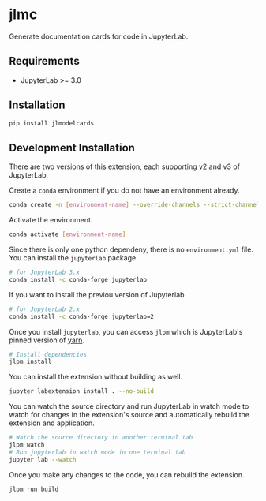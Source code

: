 # jlmc

Generate documentation cards for code in JupyterLab.

## Requirements

* JupyterLab >= 3.0


## Installation
```bash
pip install jlmodelcards
```


## Development Installation
There are two versions of this extension, each supporting v2 and v3 of JupyterLab.


Create a `conda` environment if you do not have an environment already.
```bash
conda create -n [environment-name] --override-channels --strict-channel-priority -c conda-forge -c anaconda jupyterlab cookiecutter nodejs git
```
Activate the environment.
```bash
conda activate [environment-name]
```

Since there is only one python dependeny, there is no `environment.yml` file. You can install the `jupyterlab` package.
```bash
# for JupyterLab 3.x 
conda install -c conda-forge jupyterlab
```

If you want to install the previou version of Jupyterlab.
```bash
# for JupyterLab 2.x 
conda install -c conda-forge jupyterlab=2
```

Once you install `jupyterlab`, you can access `jlpm` which is JupyterLab's pinned version of [yarn](https://yarnpkg.com/).
```bash
# Install dependencies
jlpm install
```

You can install the extension without building as well.
```bash
jupyter labextension install . --no-build
```

You can watch the source directory and run JupyterLab in watch mode to watch for changes in the extension's source and automatically rebuild the extension and application.

```bash
# Watch the source directory in another terminal tab
jlpm watch
# Run jupyterlab in watch mode in one terminal tab
jupyter lab --watch
```

Once you make any changes to the code, you can rebuild the extension.
```bash
jlpm run build
```

